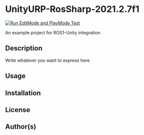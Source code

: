 # UnityURP-RosSharp-2021.2.7f1
[![Run EditMode and PlayMode Test](https://github.com/kazuki0824/UnityURP-RosSharp-2021.2.7f1/actions/workflows/editor_test.yml/badge.svg)](https://github.com/kazuki0824/UnityURP-RosSharp-2021.2.7f1/actions/workflows/editor_test.yml)

An example project for ROS1-Unity integration

## Description
Write whatever you want to express here

## Usage

## Installation

## License

## Author(s)
